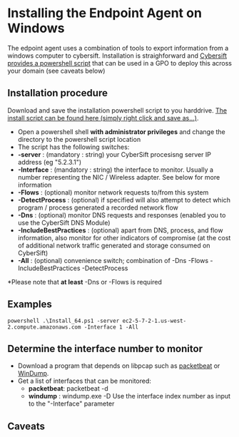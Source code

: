 # Installing the Endpoint Agent on Windows

The edpoint agent uses a combination of tools to export information from a windows computer to cybersift. Installation is straighforward and [Cybersift provides a powershell script](https://github.com/CyberSift/CyberSift_Endpoint_Agents/blob/master/windows/Install_64.ps1) that can be used in a GPO to deploy this across your domain (see caveats below)

## Installation procedure

Download and save the installation powershell script to you harddrive. [The install script can be found here (simply right click and save as...)](https://raw.githubusercontent.com/CyberSift/CyberSift_Endpoint_Agents/master/windows/Install_64.ps1). 

 * Open a powershell shell **with administrator privileges** and change the directory to the powershell script location
 * The script has the following switches:
  * **-server** : (mandatory : string) your CyberSift procesisng server IP address (eg "5.2.3.1")
  * **-Interface** : (mandatory : string) the interface to monitor. Usually a number representing the NIC / Wireless adapter. See below for more information
  * **-Flows** : (optional) monitor network requests to/from this system
  * **-DetectProcess** : (optional) if specified will also attempt to detect which program / process generated a recorded network flow
  * **-Dns** : (optional) monitor DNS requests and responses (enabled you to use the CyberSift DNS Module)
  * **-IncludeBestPractices** : (optional) apart from DNS, process, and flow information, also monitor for other indicators of compromise (at the cost of additional network traffic generated and storage consumed on CyberSift)
  * **-All** : (optional) convenience switch; combination of -Dns -Flows -IncludeBestPractices -DetectProcess

*Please note that **at least** -Dns or -Flows is required
  
## Examples

``powershell
.\Install_64.ps1 -server ec2-5-7-2-1.us-west-2.compute.amazonaws.com -Interface 1 -All
``
  
## Determine the interface number to monitor

* Download a program that depends on libpcap such as [packetbeat](https://github.com/CyberSift/vendor_binaries/raw/master/windows/packetbeat-5.2.2-windows-x86_64.zip) or [WinDump](http://www.winpcap.org/windump/install/default.htm). 
* Get a list of interfaces that can be monitored:
  * **packetbeat**: packetbeat -d
  * **windump** : windump.exe -D
  Use the interface index number as input to the "-Interface" parameter

## Caveats
